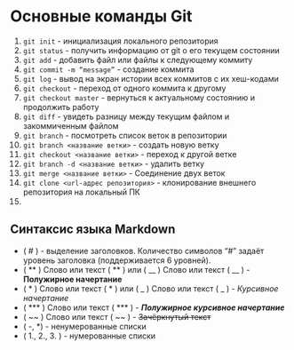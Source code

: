 # Основные команды Git

1. ```git init``` - инициализация локального репозитория
2. ```git status``` - получить информацию от git о его текущем состоянии
3. ```git add``` - добавить файл или файлы к следующему коммиту
4. ```git commit -m “message”``` - создание коммита
5. ```git log``` - вывод на экран истории всех коммитов с их хеш-кодами
6. ```git checkout``` - переход от одного коммита к другому
7. ```git checkout master``` - вернуться к актуальному состоянию и продолжить работу
8. ```git diff``` - увидеть разницу между текущим файлом и закоммиченным файлом
9. ```git branch``` - посмотреть список веток в репозитории
10. ```git branch <название ветки>``` - создать новую ветку
11. ```git checkout <название ветки>``` - переход к другой ветке
12. ```git branch -d <название ветки>``` - удалить ветку
13. ```git merge <название ветки>``` - Соединение двух веток
14. ```git clone <url-адрес репозитория>``` - клонирование внешнего репозитория на  локальный ПК
15. 
## Синтаксис языка Markdown

- ( # ) - выделение заголовков. Количество символов “#” задаёт уровень заголовка  (поддерживается 6 уровней).
- ( ** ) Слово или текст ( ** ) или ( __ ) Слово или текст ( __ ) - **Полужирное начертание**
- ( * ) Слово или текст ( * )  или ( _ ) Слово или текст ( _ ) - _Курсивное начертание_
- ( *** ) Слово или текст ( *** ) - ***Полужирное курсивное начертание***
- ( ~~ ) Слово или текст ( ~~ ) -  ~~Зачёркнутый текст~~
- ( -, *) - ненумерованные списки
- ( 1., 2., 3. ) - нумерованные списки
